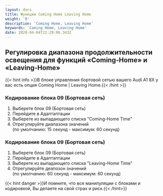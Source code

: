 ```yaml
---
layout: docs
title: Функции Coming Home Leaving Home
weight: '8'
description: 'Coming Home, Leaving Home'
keywords: 'Coming Home, Leaving Home'
date: 2020-04-04T22:29:06.343Z
---
```

## Регулировка диапазона продолжительности освещения для функций «Coming-Home» и «Leaving-Home»


{{< hint info >}}В блоке управления бортовой сетью вашего Audi A1 8X у вас есть опция Coming Home | Leaving Home.{{< /hint >}}


### **Кодирование блока 09 (Бортовая сеть)**

1. Выберете блок 09 (Бортовая сеть)
2. Перейдите в Адаптаптации 
3. Выберете из выпадающего списка "Coming-Home Time"
4. Отрегулируйте диапазона значений\
   (по умолчанию: 15 секунд - максимум: 60 секунд)


### **Кодирование блока 09 (Бортовая сеть)**

1. Выберете блок 09 (Бортовая сеть)
2. Перейдите в Адаптаптации 
3. Выберете из выпадающего списка "Leaving-Home Time"
4. Отрегулируйте деапозон значений\
   (по умолчанию: 60 секунд - максимум: 60 секунд)

{{< hint danger >}}И помните, что все манипуляции с блоками и кодировкой, Вы делаете на свой страх и риск.{{< /hint>}}